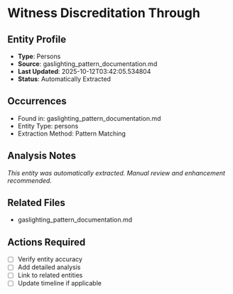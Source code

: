 # Witness Discreditation Through

## Entity Profile
- **Type**: Persons
- **Source**: gaslighting_pattern_documentation.md
- **Last Updated**: 2025-10-12T03:42:05.534804
- **Status**: Automatically Extracted

## Occurrences
- Found in: gaslighting_pattern_documentation.md
- Entity Type: persons
- Extraction Method: Pattern Matching

## Analysis Notes
*This entity was automatically extracted. Manual review and enhancement recommended.*

## Related Files
- gaslighting_pattern_documentation.md

## Actions Required
- [ ] Verify entity accuracy
- [ ] Add detailed analysis
- [ ] Link to related entities
- [ ] Update timeline if applicable

